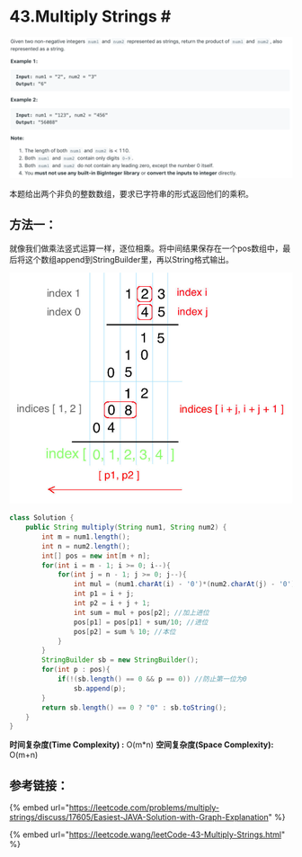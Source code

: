 # 43.Multiply Strings \#

![](.gitbook/assets/image%20%282%29.png)

本题给出两个非负的整数数组，要求已字符串的形式返回他们的乘积。

## 方法一：

就像我们做乘法竖式运算一样，逐位相乘。将中间结果保存在一个pos数组中，最后将这个数组append到StringBuilder里，再以String格式输出。

![](.gitbook/assets/image%20%2822%29.png)

```java
class Solution {
    public String multiply(String num1, String num2) {
        int m = num1.length();
        int n = num2.length();
        int[] pos = new int[m + n];
        for(int i = m - 1; i >= 0; i--){
            for(int j = n - 1; j >= 0; j--){
                int mul = (num1.charAt(i) - '0')*(num2.charAt(j) - '0');//Get result at that bit
                int p1 = i + j;
                int p2 = i + j + 1;
                int sum = mul + pos[p2]; //加上进位
                pos[p1] = pos[p1] + sum/10; //进位
                pos[p2] = sum % 10; //本位
            }
        }
        StringBuilder sb = new StringBuilder();
        for(int p : pos){
            if(!(sb.length() == 0 && p == 0)) //防止第一位为0
                sb.append(p);
        }
        return sb.length() == 0 ? "0" : sb.toString();
    }
}
```

**时间复杂度\(Time Complexity\) :** O\(m\*n\)          **空间复杂度\(Space Complexity\):** O\(m+n\)

## 参考链接：

{% embed url="https://leetcode.com/problems/multiply-strings/discuss/17605/Easiest-JAVA-Solution-with-Graph-Explanation" %}

{% embed url="https://leetcode.wang/leetCode-43-Multiply-Strings.html" %}



